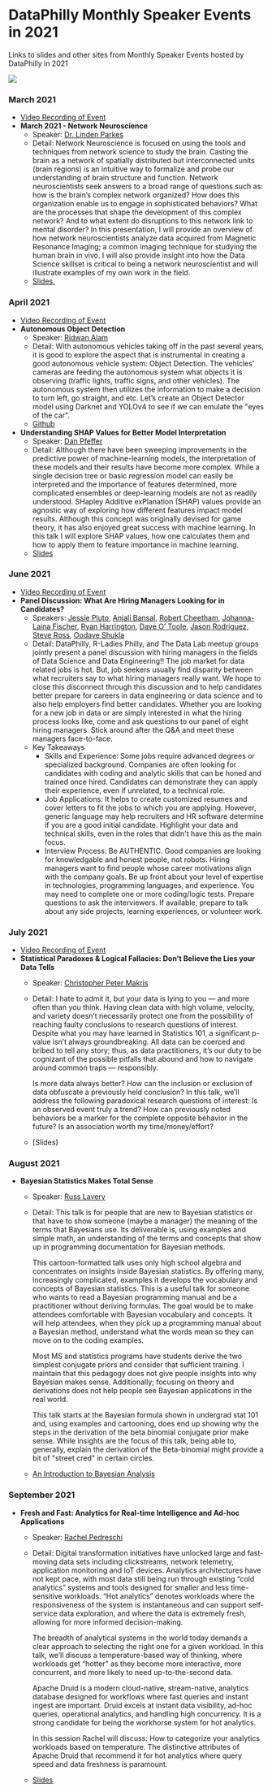 # DataPhilly Monthly Speaker Events in 2021
Links to slides and other sites from Monthly Speaker Events hosted by DataPhilly in 2021


<img src="DataPhillyLogo_Final-01.png?raw=true"/>

### March 2021
   * [Video Recording of Event](https://youtu.be/VdR5KmZ3OIU)
   * **March 2021 - Network Neuroscience**
      * Speaker: [Dr. Linden Parkes](https://www.linkedin.com/in/lindenparkes/)
      * Detail: Network Neuroscience is focused on using the tools and techniques from network science to study the brain. Casting the brain as a network of spatially distributed but interconnected units (brain regions) is an intuitive way to formalize and probe our understanding of brain structure and function. Network neuroscientists seek answers to a broad range of questions such as: how is the brain’s complex network organized? How does this organization enable us to engage in sophisticated behaviors? What are the processes that shape the development of this complex network? And to what extent do disruptions to this network link to mental disorder? In this presentation, I will provide an overview of how network neuroscientists analyze data acquired from Magnetic Resonance Imaging; a common imaging technique for studying the human brain in vivo. I will also provide insight into how the Data Science skillset is critical to being a network neuroscientist and will illustrate examples of my own work in the field.
      * [Slides.](https://drive.google.com/file/d/1lXj0LMXzgwWK7K3FOgylvhlx1Sseg5Ke/view)

### April 2021
   * [Video Recording of Event](https://www.youtube.com/watch?v=F2D5UMmy9x4)
   * **Autonomous Object Detection**
      * Speaker: [Ridwan Alam](https://www.linkedin.com/in/ridwanalam/)
      * Detail: With autonomous vehicles taking off in the past several years, it is good to explore the aspect that is instrumental in creating a good autonomous vehicle system: Object Detection. The vehicles’ cameras are feeding the autonomous system what objects it is observing (traffic lights, traffic signs, and other vehicles). The autonomous system then utilizes the information to make a decision to turn left, go straight, and etc. Let’s create an Object Detector model using Darknet and YOLOv4 to see if we can emulate the "eyes of the car".
      * [Github](https://github.com/ridwan102/Autonomous_Vehicle_Object_Detector)
   * **Understanding SHAP Values for Better Model Interpretation**
      * Speaker:  [Dan Pfeffer](https://www.linkedin.com/in/daniel-pfeffer-03259a140/)
      * Detail: Although there have been sweeping improvements in the predictive power of machine-learning models, the interpretation of these models and their results have become more complex. While a single decision tree or basic regression model can easily be interpreted and the importance of features determined, more complicated ensembles or deep-learning models are not as readily understood. SHapley Additive exPlanation (SHAP) values provide an agnostic way of exploring how different features impact model results. Although this concept was originally devised for game theory, it has also enjoyed great success with machine learning. In this talk I will explore SHAP values, how one calculates them and how to apply them to feature importance in machine learning.
      * [Slides](https://drive.google.com/file/d/1R8iCtAIGyOIq_J536IFcdJtS1Wvwadgv/view?usp=sharing)

### June 2021
   * [Video Recording of Event](https://youtu.be/8audd7QpAh0)
   * **Panel Discussion: What Are Hiring Managers Looking for in Candidates?**
      * Speakers: [Jessie Pluto](https://www.linkedin.com/in/jessiepluto), [Anjali Bansal](https://www.linkedin.com/in/anjalibansal), [Robert Cheetham](https://www.linkedin.com/in/rcheetham), [Johanna-Laina Fischer](https://www.linkedin.com/in/johanna-laina-fischer), [Ryan Harrington](https://www.linkedin.com/in/ryanmharrington), [Dave O’ Toole](https://www.linkedin.com/in/daveotoole), [Jason Rodriguez](https://www.linkedin.com/in/jason-rodriguez-95b23874), [Steve Ross](https://www.linkedin.com/in/steveaross), [Oodaye Shukla](https://www.linkedin.com/in/oodaye-shukla)
      * Detail: DataPhilly, R-Ladies Philly, and The Data Lab meetup groups jointly present a panel discussion with hiring managers in the fields of Data Science and Data Engineering!! The job market for data related jobs is hot. But, job seekers usually find disparity between what recruiters say to what hiring managers really want. We hope to close this disconnect through this discussion and to help candidates better prepare for careers in data engineering or data science and to also help employers find better candidates. Whether you are looking for a new job in data or are simply interested in what the hiring process looks like, come and ask questions to our panel of eight hiring managers. Stick around after the Q&A and meet these managers face-to-face.
      * Key Takeaways
        - Skills and Experience: Some jobs require advanced degrees or specialized background. Companies are often looking for candidates with coding and analytic skills that can be honed and trained once hired. Candidates can demonstrate they can apply their experience, even if unrelated, to a technical role.
        - Job Applications: It helps to create customized resumes and cover letters to fit the jobs to which you are applying. However, generic language may help recruiters and HR software determine if you are a good initial candidate. Highlight your data and technical skills, even in the roles that didn't have this as the main focus.
        - Interview Process: Be AUTHENTIC. Good companies are looking for knowledgable and honest people, not robots. Hiring managers want to find people whose career motivations align with the company goals. Be up front about your level of expertise in technologies, programming languages, and experience. You may need to complete one or more coding/logic tests. Prepare questions to ask the interviewers. If available, prepare to talk about any side projects, learning experiences, or volunteer work.

### July 2021
   * [Video Recording of Event](https://youtu.be/PF5RxjsoSNU)
   * **Statistical Paradoxes & Logical Fallacies: Don't Believe the Lies your Data Tells**
      * Speaker: [Christopher Peter Makris](https://www.linkedin.com/in/christopherpetermakris)
      * Detail: I hate to admit it, but your data is lying to you — and more often than you think. Having clean data with high volume, velocity, and variety doesn’t necessarily protect one from the possibility of reaching faulty conclusions to research questions of interest. Despite what you may have learned in Statistics 101, a significant p-value isn’t always groundbreaking. All data can be coerced and bribed to tell any story; thus, as data practitioners, it’s our duty to be cognizant of the possible pitfalls that abound and how to navigate around common traps — responsibly.

        Is more data always better? How can the inclusion or exclusion of data obfuscate a previously held conclusion? In this talk, we’ll address the following paradoxical research questions of interest: 
        Is an observed event truly a trend? How can previously noted behaviors be a marker for the complete opposite behavior in the future? 
        Is an association worth my time/money/effort? 
      * [Slides]

### August 2021
   * **Bayesian Statistics Makes Total Sense**
      * Speaker: [Russ Lavery](https://www.linkedin.com/in/rmlavery/)
      * Detail: This talk is for people that are new to Bayesian statistics or that have to show someone (maybe a manager) the meaning of the terms that Bayesians use. Its deliverable is, using examples and simple math, an understanding of the terms and concepts that show up in programming documentation for Bayesian methods.
        
        This cartoon-formatted talk uses only high school algebra and concentrates on insights inside Bayesian statistics. By offering many, increasingly complicated, examples it develops the vocabulary and concepts of Bayesian statistics. This is a useful talk for someone who wants to read a Bayesian programming manual and be a practitioner without deriving formulas. The goal would be to make attendees comfortable with Bayesian vocabulary and concepts. It will help attendees, when they pick up a programming manual about a Bayesian method, understand what the words mean so they can move on to the coding examples.
        
        Most MS and statistics programs have students derive the two simplest conjugate priors and consider that sufficient training. I maintain that this pedagogy does not give people insights into why Bayesian makes sense. Additionally; focusing on theory and derivations does not help people see Bayesian applications in the real world.
        
        This talk starts at the Bayesian formula shown in undergrad stat 101 and, using examples and cartooning, does end up showing why the steps in the derivation of the beta binomial conjugate prior make sense. While insights are the focus of this talk, being able to, generally, explain the derivation of the Beta-binomial might provide a bit of "street cred" in certain circles.
     
     * [An Introduction to Bayesian Analysis](https://github.com/DataPhilly/SpeakerEvents_2021/blob/main/Supplementary%20Files/An_introcution-to%20Bayesian%20Analysis%20%202019%2010%2002%20c.pdf)

### September 2021
   * **Fresh and Fast: Analytics for Real-time Intelligence and Ad-hoc Applications**
      * Speaker: [Rachel Pedreschi](https://www.linkedin.com/in/rachelpedreschi/)
      * Detail: Digital transformation initiatives have unlocked large and fast-moving data sets including clickstreams, network telemetry, application monitoring and IoT devices. Analytics architectures have not kept pace, with most data still being run through existing “cold analytics” systems and tools designed for smaller and less time-sensitive workloads. “Hot analytics” denotes workloads where the responsiveness of the system is instantaneous and can support self-service data exploration, and where the data is extremely fresh, allowing for more informed decision-making.

        The breadth of analytical systems in the world today demands a clear approach to selecting the right one for a given workload. In this talk, we’ll discuss a temperature-based way of thinking, where workloads get “hotter” as they become more interactive, more concurrent, and more likely to need up-to-the-second data.

        Apache Druid is a modern cloud-native, stream-native, analytics database designed for workflows where fast queries and instant ingest are important. Druid excels at instant data visibility, ad-hoc queries, operational analytics, and handling high concurrency. It is a strong candidate for being the workhorse system for hot analytics.

        In this session Rachel will discuss:
          How to categorize your analytics workloads based on temperature.
          The distinctive attributes of Apache Druid that recommend it for hot analytics where query speed and data freshness is paramount.

      * [Slides]()
